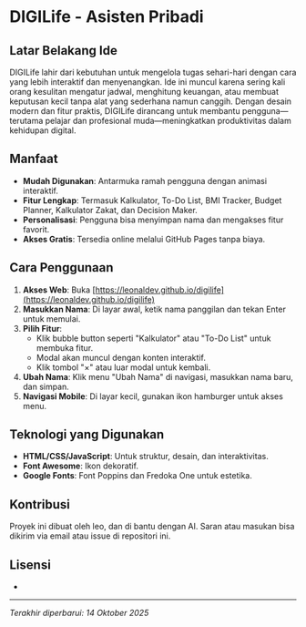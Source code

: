 # DIGILife - Asisten Pribadi

## Latar Belakang Ide
DIGILife lahir dari kebutuhan untuk mengelola tugas sehari-hari dengan cara yang lebih interaktif dan menyenangkan. Ide ini muncul karena sering kali orang kesulitan mengatur jadwal, menghitung keuangan, atau membuat keputusan kecil tanpa alat yang sederhana namun canggih. Dengan desain modern dan fitur praktis, DIGILife dirancang untuk membantu pengguna—terutama pelajar dan profesional muda—meningkatkan produktivitas dalam kehidupan digital.

## Manfaat
- **Mudah Digunakan**: Antarmuka ramah pengguna dengan animasi interaktif.
- **Fitur Lengkap**: Termasuk Kalkulator, To-Do List, BMI Tracker, Budget Planner, Kalkulator Zakat, dan Decision Maker.
- **Personalisasi**: Pengguna bisa menyimpan nama dan mengakses fitur favorit.
- **Akses Gratis**: Tersedia online melalui GitHub Pages tanpa biaya.

## Cara Penggunaan
1. **Akses Web**: Buka [https://leonaldev.github.io/digilife](https://leonaldev.github.io/digilife)
2. **Masukkan Nama**: Di layar awal, ketik nama panggilan dan tekan Enter untuk memulai.
3. **Pilih Fitur**:
   - Klik bubble button seperti "Kalkulator" atau "To-Do List" untuk membuka fitur.
   - Modal akan muncul dengan konten interaktif.
   - Klik tombol "×" atau luar modal untuk kembali.
4. **Ubah Nama**: Klik menu "Ubah Nama" di navigasi, masukkan nama baru, dan simpan.
5. **Navigasi Mobile**: Di layar kecil, gunakan ikon hamburger untuk akses menu.

## Teknologi yang Digunakan
- **HTML/CSS/JavaScript**: Untuk struktur, desain, dan interaktivitas.
- **Font Awesome**: Ikon dekoratif.
- **Google Fonts**: Font Poppins dan Fredoka One untuk estetika.

## Kontribusi
Proyek ini dibuat oleh leo, dan di bantu dengan AI. Saran atau masukan bisa dikirim via email atau issue di repositori ini.

## Lisensi
-

---
*Terakhir diperbarui: 14 Oktober 2025*
